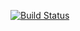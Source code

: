 [![Build Status](https://travis-ci.com/tushar1210/Subscribe.svg?token=27Z2zscKSk4Es1NqjPSe&branch=master)](https://travis-ci.com/tushar1210/Subscribe)